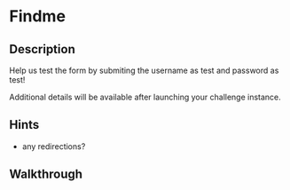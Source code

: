 # Findme

## Description

Help us test the form by submiting the username as test and password as test!

Additional details will be available after launching your challenge instance.

## Hints

* any redirections?

## Walkthrough

